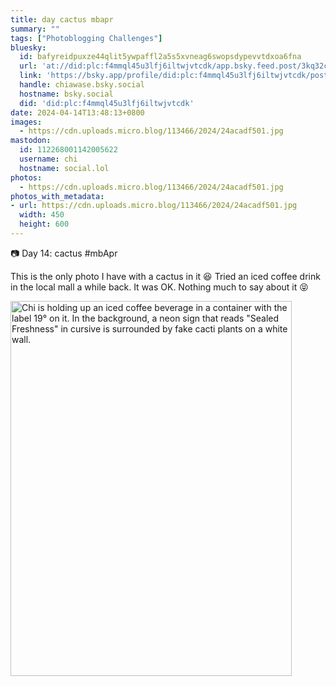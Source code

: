 ```yaml
---
title: day cactus mbapr
summary: ""
tags: ["Photoblogging Challenges"]
bluesky:
  id: bafyreidpuxze44qlit5ywpaffl2a5s5xvneag6swopsdypevvtdxoa6fna
  url: 'at://did:plc:f4mmql45u3lfj6iltwjvtcdk/app.bsky.feed.post/3kq32c75s3j2z'
  link: 'https://bsky.app/profile/did:plc:f4mmql45u3lfj6iltwjvtcdk/post/3kq32c75s3j2z'
  handle: chiawase.bsky.social
  hostname: bsky.social
  did: 'did:plc:f4mmql45u3lfj6iltwjvtcdk'
date: 2024-04-14T13:48:13+0800
images:
  - https://cdn.uploads.micro.blog/113466/2024/24acadf501.jpg
mastodon:
  id: 112268001142005622
  username: chi
  hostname: social.lol
photos:
  - https://cdn.uploads.micro.blog/113466/2024/24acadf501.jpg
photos_with_metadata:
- url: https://cdn.uploads.micro.blog/113466/2024/24acadf501.jpg
  width: 450
  height: 600
---
```


📷 Day 14: cactus #mbApr

This is the only photo I have with a cactus in it 😆 Tried an iced coffee drink in the local mall a while back. It was OK. Nothing much to say about it 😝

<img src="uploads/2024/24acadf501.jpg" width="450" height="600" alt="Chi is holding up an iced coffee beverage in a container with the label 19° on it. In the background, a neon sign that reads &quot;Sealed Freshness&quot; in cursive is surrounded by fake cacti plants on a white wall.">

